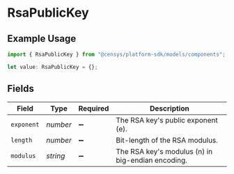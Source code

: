 # RsaPublicKey

## Example Usage

```typescript
import { RsaPublicKey } from "@censys/platform-sdk/models/components";

let value: RsaPublicKey = {};
```

## Fields

| Field                                             | Type                                              | Required                                          | Description                                       |
| ------------------------------------------------- | ------------------------------------------------- | ------------------------------------------------- | ------------------------------------------------- |
| `exponent`                                        | *number*                                          | :heavy_minus_sign:                                | The RSA key's public exponent (e).                |
| `length`                                          | *number*                                          | :heavy_minus_sign:                                | Bit-length of the RSA modulus.                    |
| `modulus`                                         | *string*                                          | :heavy_minus_sign:                                | The RSA key's modulus (n) in big-endian encoding. |